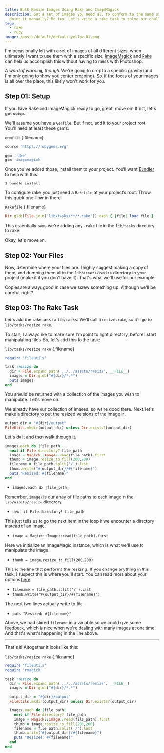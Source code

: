 ```yaml
---
title: Bulk Resize Images Using Rake and ImageMagick
description: Got a set of images you need all to conform to the same size? Hate
  doing it manually? Me too. Let's write a rake task to solve our challenge.
tags:
  - rake
  - ruby
image: /posts/default/default-yellow-01.png
---
```


I'm occasionally left with a set of images of all different sizes, when ultimately I want to use them with a specific size. [ImageMagick](http://www.imagemagick.org/script/index.php) and [Rake](https://github.com/ruby/rake) can help us accomplish this without having to mess with Photoshop.

_A word of warning, though_. We're going to crop to a specific gravity (and I'm only going to show you center cropping). So, if the focus of your images is all over the place, this likely won't work for you.

## Step 01: Setup

If you have Rake and ImageMagick ready to go, great, move on! If not, let's get setup.

We'll assume you have a `Gemfile`. But if not, add it to your project root. You'll need at least these gems:

`Gemfile` {.filename}

```ruby
source 'https://rubygems.org'

gem 'rake'
gem 'imagemagick'
```

Once you've added those, install them to your project. You'll want [Bundler](http://bundler.io/) to help with this.

    $ bundle install

To configure rake, you just need a `Rakefile` at your project's root. Throw this quick one-liner in there.

`Rakefile` {.filename}

```ruby
Dir.glob(File.join('lib/tasks/**/*.rake')).each { |file| load file }
```

This essentially says we're adding any `.rake` file in the `lib/tasks` directory to rake.

Okay, let's move on.

## Step 02: Your Files

Now, determine where your files are. I highly suggest making a copy of them, and dumping them all in the `lib/assets/resize` directory in your project (make it if you don't have it). That's what we'll use for our example.

Copies are always good in case we screw something up. Although we'll be careful, right?

## Step 03: The Rake Task

Let's add the rake task to `lib/tasks`. We'll call it `resize.rake`, so it'll go to `lib/tasks/resize.rake`.

To start, I always like to make sure I'm point to right directory, before I start manipulating files. So, let's add this to the task:

`lib/tasks/resize.rake` {.filename}

```ruby
require 'fileutils'

task :resize do
  dir = File.expand_path('../../assets/resize', __FILE__)
  images = Dir.glob("#{dir}/*.*")
  puts images
end
```

You should be returned with a collection of the images you wish to manipulate. Let's move on.

We already have our collection of images, so we're good there. Next, let's make a directory to put the resized versions of the image in.

```ruby
output_dir = "#{dir}/output"
FileUtils.mkdir(output_dir) unless Dir.exists?(output_dir)
```

Let's do it and then walk through it.

```ruby
images.each do |file_path|
  next if File.directory? file_path
  image = Magick::Image::read(file_path).first
  thumb = image.resize_to_fill(200,200)
  filename = file_path.split('/').last
  thumb.write("#{output_dir}/#{filename}")
  puts "Resized: #{filename}"
end
```

- `images.each do |file_path|`

Remember, `images` is our array of file paths to each image in the `lib/assets/resize` directory.

- `next if File.directory? file_path`

This just tells us to go the next item in the loop if we encounter a directory instead of an image.

- `image = Magick::Image::read(file_path).first`

Here we initialize an ImageMagic instance, which is what we'll use to manipulate the image.

- `thumb = image.resize_to_fill(200,200)`

This is the line that performs the resizing. If you change anything in this task, I suspect this is where you'll start. You can read more about your options [here](https://rmagick.github.io/image3.html#resize).

- `filename = file_path.split('/').last`
- `thumb.write("#{output_dir}/#{filename}")`

The next two lines actually write to file.

- `puts "Resized: #{filename}"`

Above, we had stored `filename` in a variable so we could give some feedback, which is nice when we're dealing with many images at one time. And that's what's happening in the line above.

---

That's it! Altogether it looks like this:

`lib/tasks/resize.rake` {.filename}

```ruby
require 'fileutils'
require 'rmagick'

task :resize do
  dir = File.expand_path('../../assets/resize', __FILE__)
  images = Dir.glob("#{dir}/*.*")

  output_dir = "#{dir}/output"
  FileUtils.mkdir(output_dir) unless Dir.exists?(output_dir)

  images.each do |file_path|
    next if File.directory? file_path
    image = Magick::Image::read(file_path).first
    thumb = image.resize_to_fill(200,200)
    filename = file_path.split('/').last
    thumb.write("#{output_dir}/#{filename}")
    puts "Resized: #{filename}"
  end
end
```
